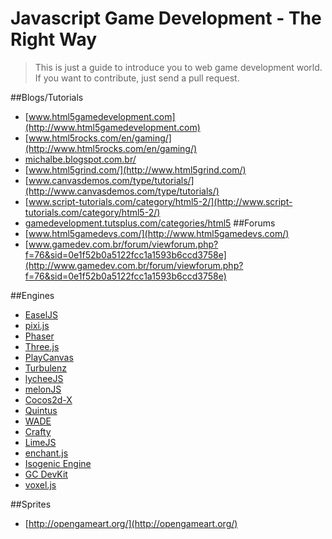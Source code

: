 Javascript Game Development - The Right Way
===
> This is just a guide to introduce you to web game development world.
> If you want to contribute, just send a pull request.

##Blogs/Tutorials
 - [www.html5gamedevelopment.com](http://www.html5gamedevelopment.com)
 - [www.html5rocks.com/en/gaming/](http://www.html5rocks.com/en/gaming/)
 - [michalbe.blogspot.com.br/](http://michalbe.blogspot.com.br/)
 - [www.html5grind.com/](http://www.html5grind.com/)
 - [www.canvasdemos.com/type/tutorials/](http://www.canvasdemos.com/type/tutorials/)
 - [www.script-tutorials.com/category/html5-2/](http://www.script-tutorials.com/category/html5-2/)
 - [gamedevelopment.tutsplus.com/categories/html5](http://gamedevelopment.tutsplus.com/categories/html5)
##Forums
- [www.html5gamedevs.com/](http://www.html5gamedevs.com/)
- [www.gamedev.com.br/forum/viewforum.php?f=76&sid=0e1f52b0a5122fcc1a1593b6ccd3758e](http://www.gamedev.com.br/forum/viewforum.php?f=76&sid=0e1f52b0a5122fcc1a1593b6ccd3758e)

##Engines
- [EaselJS](http://createjs.com/)
- [pixi.js](https://github.com/GoodBoyDigital/pixi.js)
- [Phaser](http://phaser.io/)
- [Three.js](http://threejs.org/)
- [PlayCanvas](http://playcanvas.com)
- [Turbulenz](http://biz.turbulenz.com/developers)
- [lycheeJS](http://lycheejs.org/)
- [melonJS](http://www.melonjs.org/)
- [Cocos2d-X](https://github.com/cocos2d/cocos2d-html5)
- [Quintus](http://html5quintus.com/)
- [WADE](http://www.clockworkchilli.com/index.php/main/tech)
- [Crafty](http://craftyjs.com/)
- [LimeJS](http://www.limejs.com/)
- [enchant.js](http://enchantjs.com)
- [Isogenic Engine](http://www.isogenicengine.com/)
- [GC DevKit](http://docs.gameclosure.com/)
- [voxel.js](http://voxeljs.com/)

##Sprites
- [http://opengameart.org/](http://opengameart.org/)

